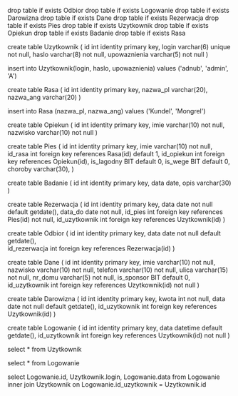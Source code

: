 



drop table if exists Odbior
drop table if exists Logowanie
drop table if exists Darowizna
drop table if exists Dane
drop table if exists Rezerwacja
drop table if exists Pies
drop table if exists Uzytkownik
drop table if exists Opiekun
drop table if exists Badanie
drop table if exists Rasa

create table Uzytkownik (
id int identity primary key,
login varchar(6) unique not null,
haslo varchar(8) not null,
upowaznienia varchar(5) not null
)

insert into Uzytkownik(login, haslo, upowaznienia) values ('adnub', 'admin', 'A')

create table Rasa (
id int identity primary key,
nazwa_pl varchar(20),
nazwa_ang varchar(20)
)

insert into Rasa (nazwa_pl, nazwa_ang) values ('Kundel', 'Mongrel')

create table Opiekun (
id int identity primary key,
imie varchar(10) not null,
nazwisko varchar(10) not null
)

create table Pies (
id int identity primary key,
imie varchar(10) not null,
id_rasa int foreign key references Rasa(id) default 1,
id_opiekun int foreign key references Opiekun(id),
is_lagodny BIT default 0,
is_wege BIT default 0,
choroby varchar(30),
)

create table Badanie (
id int identity primary key,
data date,
opis varchar(30)
)

create table Rezerwacja (
id int identity primary key,
data date not null default getdate(),
data_do date not null,
id_pies int foreign key references Pies(id) not null,
id_uzytkownik	int foreign key references Uzytkownik(id)
)

create table Odbior (
id int identity primary key,
data date not null default getdate(),	
id_rezerwacja int foreign key references Rezerwacja(id)
)

create table Dane (
id int identity primary key,
imie varchar(10) not null,
nazwisko varchar(10) not null,
telefon varchar(10) not null,
ulica varchar(15) not null,
nr_domu varchar(5) not null,
is_sponsor BIT default 0,
id_uzytkownik int foreign key references Uzytkownik(id) not null
)

create table Darowizna (
id int identity primary key,
kwota int not null,
data date not null default getdate(),
id_uzytkownik int foreign key references Uzytkownik(id)
)

create table Logowanie (
id int identity primary key,
data datetime default getdate(),
id_uzytkownik int foreign key references Uzytkownik(id) not null
)

select * from Uzytkownik

select * from Logowanie

select Logowanie.id, Uzytkownik.login, Logowanie.data from Logowanie inner join Uzytkownik on Logowanie.id_uzytkownik = Uzytkownik.id
